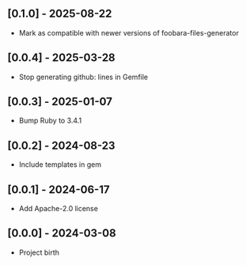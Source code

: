 ## [0.1.0] - 2025-08-22

- Mark as compatible with newer versions of foobara-files-generator

## [0.0.4] - 2025-03-28

- Stop generating github: lines in Gemfile

## [0.0.3] - 2025-01-07

- Bump Ruby to 3.4.1

## [0.0.2] - 2024-08-23

- Include templates in gem

## [0.0.1] - 2024-06-17

- Add Apache-2.0 license

## [0.0.0] - 2024-03-08

- Project birth
